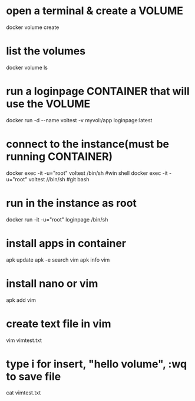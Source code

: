 # open a terminal & create a VOLUME
docker volume create 

# list the volumes
docker volume ls

# run a loginpage CONTAINER that will use the VOLUME
docker run -d --name voltest -v myvol:/app loginpage:latest

# connect to the instance(must be running CONTAINER)
docker exec -it -u="root" voltest /bin/sh #win shell
docker exec -it -u="root" voltest //bin/sh #git bash 

# run in the instance as root
docker run -it -u="root" loginpage /bin/sh

# install apps in container
apk update
apk -e search vim
apk info vim

# install nano or vim 
apk add vim

# create text file in vim
vim vimtest.txt

# type i for insert, "hello volume", :wq to save file
cat vimtest.txt


